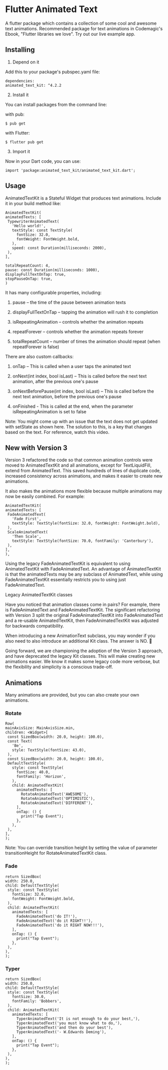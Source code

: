 # Flutter Animated Text

A flutter package which contains a collection of some cool and awesome text animations. Recommended package for text animations in Codemagic's Ebook, "Flutter libraries we love". Try out our live example app.

## Installing

1. Depend on it

Add this to your package's pubspec.yaml file:

   ```
   dependencies:
  animated_text_kit: ^4.2.2
   ```

2. Install it

You can install packages from the command line:

with pub:

   ```
   $ pub get
   ```

with Flutter:

   ```
   $ flutter pub get
   ```

3. Import it

Now in your Dart code, you can use:

   ```
   import 'package:animated_text_kit/animated_text_kit.dart';
   ```

## Usage

AnimatedTextKit is a Stateful Widget that produces text animations. Include it in your build method like:

   ```
   AnimatedTextKit(
  animatedTexts: [
    TypewriterAnimatedText(
      'Hello world!',
      textStyle: const TextStyle(
        fontSize: 32.0,
        fontWeight: FontWeight.bold,
      ),
      speed: const Duration(milliseconds: 2000),
    ),
  ],
  
  totalRepeatCount: 4,
  pause: const Duration(milliseconds: 1000),
  displayFullTextOnTap: true,
  stopPauseOnTap: true,
)
   ```

It has many configurable properties, including:

1. pause – the time of the pause between animation texts

2. displayFullTextOnTap – tapping the animation will rush it to completion

3. isRepeatingAnimation – controls whether the animation repeats

4. repeatForever – controls whether the animation repeats forever

5. totalRepeatCount – number of times the animation should repeat (when repeatForever is false)

There are also custom callbacks:

1. onTap – This is called when a user taps the animated text

2. onNext(int index, bool isLast) – This is called before the next text animation, after the previous one's pause

3. onNextBeforePause(int index, bool isLast) – This is called before the next text animation, before the previous one's pause

4. onFinished - This is called at the end, when the parameter isRepeatingAnimation is set to false

Note: You might come up with an issue that the text does not get updated with setState as shown here. The solution to this, is a key that changes based on the text. For reference, watch this video.

## New with Version 3

Version 3 refactored the code so that common animation controls were moved to AnimatedTextKit and all animations, except for TextLiquidFill, extend from AnimatedText. This saved hundreds of lines of duplicate code, increased consistency across animations, and makes it easier to create new animations.

It also makes the animations more flexible because multiple animations may now be easily combined. For example:

   ```
   AnimatedTextKit(
  animatedTexts: [
    FadeAnimatedText(
      'Fade First',
      textStyle: TextStyle(fontSize: 32.0, fontWeight: FontWeight.bold),
    ),
    ScaleAnimatedText(
      'Then Scale',
      textStyle: TextStyle(fontSize: 70.0, fontFamily: 'Canterbury'),
    ),
  ],
),
   ```

Using the legacy FadeAnimatedTextKit is equivalent to using AnimatedTextKit with FadeAnimatedText. An advantage of AnimatedTextKit is that the animatedTexts may be any subclass of AnimatedText, while using FadeAnimatedTextKit essentially restricts you to using just FadeAnimatedText.

Legacy AnimatedTextKit classes

Have you noticed that animation classes come in pairs? For example, there is FadeAnimatedText and FadeAnimatedTextKit. The significant refactoring with Version 3 split the original FadeAnimatedTextKit into FadeAnimatedText and a re-usable AnimatedTextKit, then FadeAnimatedTextKit was adjusted for backwards compatibility.

When introducing a new AnimationText subclass, you may wonder if you also need to also introduce an additional Kit class. The answer is NO. 🎉

Going forward, we are championing the adoption of the Version 3 approach, and have deprecated the legacy Kit classes. This will make creating new animations easier. We know it makes some legacy code more verbose, but the flexibility and simplicity is a conscious trade-off.

## Animations

Many animations are provided, but you can also create your own animations.

### Rotate

   ```
   Row(
  mainAxisSize: MainAxisSize.min,
  children: <Widget>[
    const SizedBox(width: 20.0, height: 100.0),
    const Text(
      'Be',
      style: TextStyle(fontSize: 43.0),
    ),
    const SizedBox(width: 20.0, height: 100.0),
    DefaultTextStyle(
      style: const TextStyle(
        fontSize: 40.0,
        fontFamily: 'Horizon',
      ),
      child: AnimatedTextKit(
        animatedTexts: [
          RotateAnimatedText('AWESOME'),
          RotateAnimatedText('OPTIMISTIC'),
          RotateAnimatedText('DIFFERENT'),
        ],
        onTap: () {
          print("Tap Event");
        },
      ),
    ),
  ],
);
```

Note: You can override transition height by setting the value of parameter transitionHeight for RotateAnimatedTextKit class.

### Fade

   ```
   return SizedBox(
  width: 250.0,
  child: DefaultTextStyle(
    style: const TextStyle(
      fontSize: 32.0,
      fontWeight: FontWeight.bold,
    ),
    child: AnimatedTextKit(
      animatedTexts: [
        FadeAnimatedText('do IT!'),
        FadeAnimatedText('do it RIGHT!!'),
        FadeAnimatedText('do it RIGHT NOW!!!'),
      ],
      onTap: () {
        print("Tap Event");
      },
    ),
  ),
);
   ```

### Typer

   ```
   return SizedBox(
  width: 250.0,
  child: DefaultTextStyle(
    style: const TextStyle(
      fontSize: 30.0,
      fontFamily: 'Bobbers',
    ),
    child: AnimatedTextKit(
      animatedTexts: [
        TyperAnimatedText('It is not enough to do your best,'),
        TyperAnimatedText('you must know what to do,'),
        TyperAnimatedText('and then do your best'),
        TyperAnimatedText('- W.Edwards Deming'),
      ],
      onTap: () {
        print("Tap Event");
      },
    ),
  ),
);
   ```


